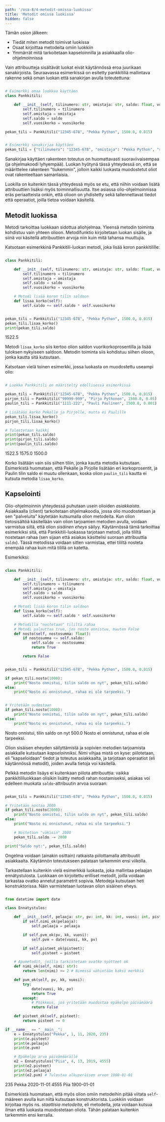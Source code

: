 ```yaml
---
path: '/osa-8/4-metodit-omissa-luokissa'
title: 'Metodit omissa luokissa'
hidden: false
---
```


<text-box variant='learningObjectives' name='Oppimistavoitteet'>

Tämän osion jälkeen:

- Tiedät miten metodit toimivat luokissa
- Osaat kirjoittaa metodeita omiin luokkiin
- Ymmärrät mitä tarkoitetaan kapseloinnilla ja asiakkaalla olio-ohjelmoinnissa

</text-box>

Vain attribuutteja sisältävät luokat eivät käytännössä eroa juurikaan sanakirjoista. Seuraavassa esimerkissä on esitetty pankkitiliä mallintava rakenne sekä oman luokan että sanakirjan avulla toteutettuna:

```python

# Esimerkki omaa luokkaa käyttäen
class Pankkitili:

    def __init__(self, tilinumero: str, omistaja: str, saldo: float, vuosikorko: float):
        self.tilinumero = tilinumero
        self.omistaja = omistaja
        self.saldo = saldo
        self.vuosikorko = vuosikorko

pekan_tili = Pankkitili("12345-678", "Pekka Python", 1500.0, 0.015)

```

```python

# Esimerkki sanakirjaa käyttäen
pekan_tili = {"tilinumero": "12345-678", "omistaja": "Pekka Python", "saldo": 1500.0, "vuosikorko": 0.0}

```

Sanakirjaa käyttäen rakenteen toteutus on huomattavasti suoraviivaisempaa (ja ohjelmakoodi lyhyempää). Luokan hyötynä tässä yhteydessä on, että se määrittelee rakenteen "tiukemmin", jolloin kaikki luokasta muodostetut oliot ovat rakenteeltaan samanlaisia.

Luokilla on kuitenkin tässä yhteydessä myös se etu, että niihin voidaan lisätä attribuuttien lisäksi myös toiminnallisuutta. Itse asiassa olio-ohjelmoinnissa eräs periaatteista onkin, että olioon on yhdistetty sekä tallennettavat tiedot että operaatiot, joilla tietoa voidaan käsitellä.

## Metodit luokissa

Metodi tarkoittaa luokkaan sidottua aliohjelmaa. Yleensä metodin toiminta kohdistuu vain yhteen olioon. Metodifunktio kirjoitetaan luokan sisälle, ja siinä voi käsitellä attribuuttien arvoja niin kuin mitä tahansa muuttujia.

Katsotaan esimerkkinä Pankkitili-luokan metodi, joka lisää koron pankkitilille:

```python

class Pankkitili:

    def __init__(self, tilinumero: str, omistaja: str, saldo: float, vuosikorko: float):
        self.tilinumero = tilinumero
        self.omistaja = omistaja
        self.saldo = saldo
        self.vuosikorko = vuosikorko

    # Metodi lisää koron tilin saldoon
    def lisaa_korko(self):
        self.saldo += self.saldo * self.vuosikorko


pekan_tili = Pankkitili("12345-678", "Pekka Python", 1500.0, 0.015)
pekan_tili.lisaa_korko()
print(pekan_tili.saldo)

```

<sample-output>

1522.5

</sample-output>

Metodi `lisaa_korko` siis kertoo olion saldon vuorikorkoprosentilla ja lisää tuloksen nykyiseen saldoon. Metodin toiminta siis kohdistuu siihen olioon, jonka kautta sitä kutsutaan.

Katsotaan vielä toinen esimerkki, jossa luokasta on muodostettu useampi olio:

```python

# Luokka Pankkitili on määritelty edellisessä esimerkissä

pekan_tili = Pankkitili("12345-678", "Pekka Python", 1500.0, 0.015)
pirjon_tili = Pankkitili("99999-999", "Pirjo Pythonen", 1500.0, 0.05)
paulin_tili = Pankkitili("1111-222", "Pauli Paulinen", 1500.0, 0.001)

# Lisätään korko Pekalle ja Pirjolle, mutta ei Paulille
pekan_tili.lisaa_korko()
pirjon_tili.lisaa_korko()

# Tulostetaan kaikki
print(pekan_tili.saldo)
print(pirjon_tili.saldo)
print(paulin_tili.saldo)

```

<sample-output>

1522.5
1575.0
1500.0

</sample-output>

Korko lisätään vain siis siihen tiliin, jonka kautta metodia kutsutaan. Esimerkistä huomataan, että Pekalle ja Pirjolle lisätään eri korkoprosentit, ja Paulin tilin saldo ei muutu ollenkaan, koska olion `paulin_tili` kautta ei kutsuta metodia `lisaa_korko`.

## Kapselointi

Olio-ohjelmoinnin yhteydessä puhutaan usein olioiden _asiakkaista_. Asiakkaalla (client) tarkoitetaan ohjelmakoodia, jossa olio muodostetaan ja sen "palveluita" käytetään kutsumalla olion metodeita. Kun olion tietosisältöä käsitellään vain olion tarjoamien metodien avulla, voidaan varmistua siitä, että olion _sisäinen eheys_ säilyy. Käytännössä tämä tarkoittaa esimerkiksi sitä, että Pankkitili-luokassa tarjotaan metodi, jolla tililtä nostetaan rahaa (sen sijaan että asiakas käsittelisi suoraan attribuuttia `saldo`). Tässä metodissa voidaan sitten varmistaa, ettei tililtä nosteta enempää rahaa kuin mitä tilillä on katetta.

Esimerkiksi:

```python

class Pankkitili:

    def __init__(self, tilinumero: str, omistaja: str, saldo: float, vuosikorko: float):
        self.tilinumero = tilinumero
        self.omistaja = omistaja
        self.saldo = saldo
        self.vuosikorko = vuosikorko

    # Metodi lisää koron tilin saldoon
    def lisaa_korko(self):
        self.saldo += self.saldo * self.vuosikorko

    # Metodilla "nostetaan" tililtä rahaa
    # Metodi palauttaa true, jos nosto onnistuu, muuten False
    def nosto(self, nostosumma: float):
        if nostosumma <= self.saldo:
            self.saldo -= nostosumma
            return True

        return False


pekan_tili = Pankkitili("12345-678", "Pekka Python", 1500.0, 0.015)

if pekan_tili.nosto(1000):
    print("Nosto onnistui, tilin saldo on nyt", pekan_tili.saldo)
else:
    print("Nosto ei onnistunut, rahaa ei ole tarpeeksi.")


# Yritetään uudestaan
if pekan_tili.nosto(1000):
    print("Nosto onnistui, tilin saldo on nyt", pekan_tili.saldo)
else:
    print("Nosto ei onnistunut, rahaa ei ole tarpeeksi.")

```

<sample-output>

Nosto onnistui, tilin saldo on nyt 500.0
Nosto ei onnistunut, rahaa ei ole tarpeeksi.

</sample-output>

Olion sisäisen eheyden säilyttämistä ja sopivien metodien tarjoamista asiakkalle kutsutaan _kapseloinniksi_. Nimi vihjaa mistä on kyse: piilotetaan, eli "kapseloidaan" tiedot ja toteutus asiakkaalta, ja tarjotaan operaatiot (eli käytännössä metodit), joiden avulla tietoja voi käsitellä.

Pelkkä metodin lisäys ei kuitenkaan piilota attribuuttia: vaikka pankkitililuokkaan olisikin lisätty metodi rahan nostamiseksi, asiakas voi edelleen muokata `saldo`-attribuutin arvoa suoraan:

```python

pekan_tili = Pankkitili("12345-678", "Pekka Python", 1500.0, 0.015)

# Yritetään nostaa 2000
if pekan_tili.nosto(2000):
    print("Nosto onnistui, tilin saldo on nyt", pekan_tili.saldo)
else:
    print("Nosto ei onnistunut, rahaa ei ole tarpeeksi.")

    # Nostetaan "väkisin" 2000
    pekan_tili.saldo -= 2000

print("Saldo nyt:", pekan_tili.saldo)

```

Ongelma voidaan (ainakin osittain) ratkaista piilottamalla attribuutit asiakkaalta. Käytännön toteutukseen palataan tarkemmin ensi viikolla.

Tarkastellaan kuitenkin vielä esimerkkiä luokasta, joka mallintaa pelaajan ennätystulosta. Luokkaan on kirjoitettu erilliset metodit, joilla voidaan tarkastaa ovatko annetut parametrit sopivia. Metodeja kutsutaan heti konstruktorissa. Näin varmistetaan luotavan olion sisäinen eheys.

```python

from datetime import date

class Ennatystulos:

    def __init__(self, pelaaja: str, pv: int, kk: int, vuosi: int, pisteet: int):
        if self.nimi_ok(pelaaja):
            self.pelaaja = pelaaja

        if self.pvm_ok(pv, kk, vuosi):
            self.pvm = date(vuosi, kk, pv)

        if self.pisteet_ok(pisteet):
            self.pisteet = pisteet

    # Apumetodit, joilla tarkistetaan ovatko syötteet ok
    def nimi_ok(self, nimi: str):
        return len(nimi) >= 2 # Nimessä vähintään kaksi merkkiä

    def pvm_ok(self, pv, kk, vuosi):
        try:
            date(vuosi, kk, pv)
            return True
        except:
            # Poikkeus, jos yritetään muodostaa epäkelpo päivämäärä
            return False

    def pisteet_ok(self, pisteet):
        return pisteet >= 0

if __name__ == "__main__":
    e = Ennatystulos("Pekka", 1, 11, 2020, 235)
    print(e.pisteet)
    print(e.pelaaja)
    print(e.pvm)

    # Epäkelpo arvo päivämäärälle
    e2 = Ennatystulos("Piia", 4, 13, 2019, 4555)
    print(e2.pisteet)
    print(e2.pelaaja)
    print(e2.pvm) # Tulostaa alkuperäisen arvon 1900-01-01

```

<sample-output>

235
Pekka
2020-11-01
4555
Piia
1900-01-01

</sample-output>

Esimerkistä huomataan, että myös olion omiin metodeihin pitää viitata `self`-määreen avulla kun niitä kutsutaan konstruktorista. Luokkiin voidaan kirjoitaa myös ns. _staattisia metodeita_, eli metodeita, jota voidaan kutsua ilman että luokasta muodostetaan oliota. Tähän palataan kuitenkin tarkemmin ensi kerralla.


